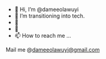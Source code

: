 - 👋 Hi, I’m @dameeolawuyi
- 👀 I’m transitioning into tech. 
- 🌱
- 💞️
- 📫 How to reach me ...

Mail me @dameeolawuyi@gmail.com<!---
dameeolawuyi/dameeolawuyi is a ✨ special ✨ repository because its `README.md` (this file) appears on your GitHub profile.
You can click the Preview link to take a look at your changes.
--->
